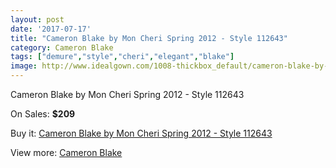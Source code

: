 ```yaml
---
layout: post
date: '2017-07-17'
title: "Cameron Blake by Mon Cheri Spring 2012 - Style 112643"
category: Cameron Blake
tags: ["demure","style","cheri","elegant","blake"]
image: http://www.idealgown.com/1008-thickbox_default/cameron-blake-by-mon-cheri-spring-2012-style-112643.jpg
---
```

Cameron Blake by Mon Cheri Spring 2012 - Style 112643

On Sales: **$209**
<a href="https://www.idealgown.com/en/cameron-blake/453-cameron-blake-by-mon-cheri-spring-2012-style-112643.html"><amp-img layout="responsive" width="600" height="600" src="//www.idealgown.com/1008-thickbox_default/cameron-blake-by-mon-cheri-spring-2012-style-112643.jpg" alt="Cameron Blake by Mon Cheri Spring 2012 - Style 112643 0" /></a>

Buy it: [Cameron Blake by Mon Cheri Spring 2012 - Style 112643](https://www.idealgown.com/en/cameron-blake/453-cameron-blake-by-mon-cheri-spring-2012-style-112643.html "Cameron Blake by Mon Cheri Spring 2012 - Style 112643")

View more: [Cameron Blake](https://www.idealgown.com/en/7-cameron-blake "Cameron Blake")